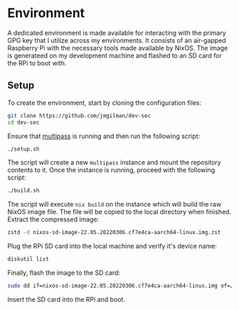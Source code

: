 # Environment

A dedicated environment is made available for interacting with the primary GPG
key that I utilize across my environments. It consists of an air-gapped
Raspberry Pi with the necessary tools made available by NixOS. The image is
generateed on my development machine and flashed to an SD card for the RPi to
boot with.

## Setup

To create the environment, start by cloning the configuration files:

```bash
git clone https://github.com/jmgilman/dev-sec
cd dev-sec
```

Ensure that [multipass][01] is running and then run the following script:

```bash
./setup.sh
```

The script will create a new `multipass` instance and mount the repository
contents to it. Once the instance is running, proceed with the following script:

```bash
./build.sh
```

The script will execute `nix build` on the instance which will build the raw
NixOS image file. The file will be copied to the local directory when finished.
Extract the compressed image:

```bash
zstd -d nixos-sd-image-22.05.20220306.cf7e4ca-aarch64-linux.img.zst
```

Plug the RPi SD card into the local machine and verify it's device name:

```bash
diskutil list
```

Finally, flash the image to the SD card:

```bash
sudo dd if=nixos-sd-image-22.05.20220306.cf7e4ca-aarch64-linux.img of=/dev/disk4 bs=4m
```

Insert the SD card into the RPi and boot.

[01]: https://multipass.run/

